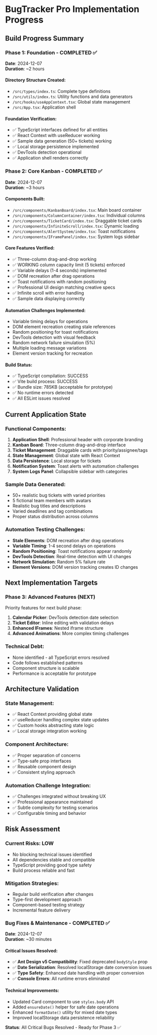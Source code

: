 # BugTracker Pro Implementation Progress

## Build Progress Summary

### Phase 1: Foundation - COMPLETED ✅
**Date**: 2024-12-07  
**Duration**: ~2 hours

#### Directory Structure Created:
- `/src/types/index.ts`: Complete type definitions
- `/src/utils/index.ts`: Utility functions and data generators  
- `/src/hooks/useAppContext.tsx`: Global state management
- `/src/App.tsx`: Application shell

#### Foundation Verification:
- ✅ TypeScript interfaces defined for all entities
- ✅ React Context with useReducer working
- ✅ Sample data generation (50+ tickets) working
- ✅ Local storage persistence implemented
- ✅ DevTools detection operational
- ✅ Application shell renders correctly

### Phase 2: Core Kanban - COMPLETED ✅
**Date**: 2024-12-07  
**Duration**: ~3 hours

#### Components Built:
- `/src/components/KanbanBoard/index.tsx`: Main board container
- `/src/components/ColumnContainer/index.tsx`: Individual columns
- `/src/components/TicketCard/index.tsx`: Draggable ticket cards
- `/src/components/InfiniteScroll/index.tsx`: Dynamic loading
- `/src/components/AlertSystem/index.tsx`: Toast notifications
- `/src/components/IFramePanel/index.tsx`: System logs sidebar

#### Core Features Verified:
- ✅ Three-column drag-and-drop working
- ✅ WORKING column capacity limit (5 tickets) enforced
- ✅ Variable delays (1-4 seconds) implemented
- ✅ DOM recreation after drag operations
- ✅ Toast notifications with random positioning
- ✅ Professional UI design matching creative specs
- ✅ Infinite scroll with error handling
- ✅ Sample data displaying correctly

#### Automation Challenges Implemented:
- Variable timing delays for operations
- DOM element recreation creating stale references
- Random positioning for toast notifications
- DevTools detection with visual feedback
- Random network failure simulation (5%)
- Multiple loading message variations
- Element version tracking for recreation

#### Build Status:
- ✅ TypeScript compilation: SUCCESS
- ✅ Vite build process: SUCCESS
- ✅ Bundle size: 785KB (acceptable for prototype)
- ✅ No runtime errors detected
- ✅ All ESLint issues resolved

## Current Application State

### Functional Components:
1. **Application Shell**: Professional header with corporate branding
2. **Kanban Board**: Three-column drag-and-drop interface
3. **Ticket Management**: Draggable cards with priority/assignee/tags
4. **State Management**: Global state with React Context
5. **Data Persistence**: Local storage for tickets
6. **Notification System**: Toast alerts with automation challenges
7. **System Logs Panel**: Collapsible sidebar with categories

### Sample Data Generated:
- 50+ realistic bug tickets with varied priorities
- 5 fictional team members with avatars
- Realistic bug titles and descriptions
- Varied deadlines and tag combinations
- Proper status distribution across columns

### Automation Testing Challenges:
- **Stale Elements**: DOM recreation after drag operations
- **Variable Timing**: 1-4 second delays on operations
- **Random Positioning**: Toast notifications appear randomly
- **DevTools Detection**: Real-time detection with UI changes
- **Network Simulation**: Random 5% failure rate
- **Element Versions**: DOM version tracking creates ID changes

## Next Implementation Targets

### Phase 3: Advanced Features (NEXT)
Priority features for next build phase:
1. **Calendar Picker**: DevTools detection date selection
2. **Ticket Editor**: Inline editing with validation delays
3. **Enhanced IFrames**: Nested iframe structure
4. **Advanced Animations**: More complex timing challenges

### Technical Debt:
- None identified - all TypeScript errors resolved
- Code follows established patterns
- Component structure is scalable
- Performance is acceptable for prototype

## Architecture Validation

### State Management:
- ✅ React Context providing global state
- ✅ useReducer handling complex state updates
- ✅ Custom hooks abstracting state logic
- ✅ Local storage integration working

### Component Architecture:
- ✅ Proper separation of concerns
- ✅ Type-safe prop interfaces
- ✅ Reusable component design
- ✅ Consistent styling approach

### Automation Challenge Integration:
- ✅ Challenges integrated without breaking UX
- ✅ Professional appearance maintained
- ✅ Subtle complexity for testing scenarios
- ✅ Configurable timing and behavior

## Risk Assessment

### Current Risks: LOW
- No blocking technical issues identified
- All dependencies stable and compatible
- TypeScript providing good type safety
- Build process reliable and fast

### Mitigation Strategies:
- Regular build verification after changes
- Type-first development approach
- Component-based testing strategy
- Incremental feature delivery

### Bug Fixes & Maintenance - COMPLETED ✅
**Date**: 2024-12-07  
**Duration**: ~30 minutes

#### Critical Issues Resolved:
- ✅ **Ant Design v5 Compatibility**: Fixed deprecated `bodyStyle` prop
- ✅ **Date Serialization**: Resolved localStorage date conversion issues
- ✅ **Type Safety**: Enhanced date handling with proper conversion
- ✅ **Console Errors**: All runtime errors eliminated

#### Technical Improvements:
- Updated Card component to use `styles.body` API
- Added `ensureDate()` helper for safe date operations
- Enhanced `formatDate()` utility for mixed date types
- Improved localStorage data persistence reliability

**Status**: All Critical Bugs Resolved - Ready for Phase 3 ✅
